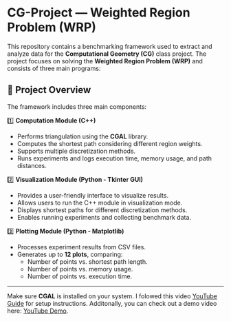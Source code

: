 # CG-Project — Weighted Region Problem (WRP)

This repository contains a benchmarking framework used to extract and analyze data for the **Computational Geometry (CG)** class project. The project focuses on solving the **Weighted Region Problem (WRP)** and consists of three main programs:

## 📌 Project Overview

The framework includes three main components:

1️⃣ **Computation Module (C++)**  
   - Performs triangulation using the **CGAL** library.  
   - Computes the shortest path considering different region weights.  
   - Supports multiple discretization methods.  
   - Runs experiments and logs execution time, memory usage, and path distances.

2️⃣ **Visualization Module (Python - Tkinter GUI)**  
   - Provides a user-friendly interface to visualize results.  
   - Allows users to run the C++ module in visualization mode.  
   - Displays shortest paths for different discretization methods.  
   - Enables running experiments and collecting benchmark data.

3️⃣ **Plotting Module (Python - Matplotlib)**  
   - Processes experiment results from CSV files.  
   - Generates up to **12 plots**, comparing:  
     - Number of points vs. shortest path length.  
     - Number of points vs. memory usage.  
     - Number of points vs. execution time.

---
Make sure **CGAL** is installed on your system. I folowed this video [YouTube Guide](https://www.youtube.com/watch?v=5IMibEt5JpY) for setup instructions.
Additonally, you can check out a demo video here: [YouTube Demo](https://www.youtube.com/watch?v=0peJErZZZTw).
